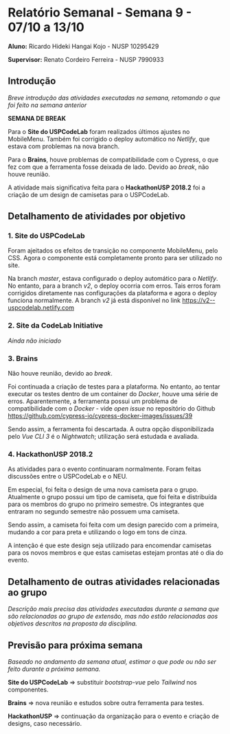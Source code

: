 # Relatório Semanal - Semana 9 - 07/10 a 13/10

**Aluno:** Ricardo Hideki Hangai Kojo - NUSP 10295429

**Supervisor:** Renato Cordeiro Ferreira - NUSP 7990933

## Introdução

_Breve introdução das atividades executadas na semana, retomando o que foi feito na semana anterior_

**SEMANA DE BREAK**

Para o **Site do USPCodeLab** foram realizados últimos ajustes no MobileMenu. Também foi corrigido o deploy automático no _Netlify_, que estava com problemas na nova branch.

Para o **Brains**, houve problemas de compatibilidade com o Cypress, o que fez com que a ferramenta fosse deixada de lado. Devido ao _break_, não houve reunião.

A atividade mais significativa feita para o **HackathonUSP 2018.2** foi a criação de um design de camisetas para o USPCodeLab.

## Detalhamento de atividades por objetivo

### 1. Site do USPCodeLab

Foram ajeitados os efeitos de transição no componente MobileMenu, pelo CSS. Agora o componente está completamente pronto para ser utilizado no site.

Na branch _master_, estava configurado o deploy automático para o _Netlify_. No entanto, para a branch _v2_, o deploy ocorria com erros. Tais erros foram corrigidos diretamente nas configurações da plataforma e agora o deploy funciona normalmente. A branch _v2_ já está disponível no link https://v2--uspcodelab.netlify.com

### 2. Site da CodeLab Initiative

_Ainda não iniciado_

### 3. Brains

Não houve reunião, devido ao _break_.

Foi continuada a criação de testes para a plataforma. No entanto, ao tentar executar os testes dentro de um container do _Docker_, houve uma série de erros. Aparentemente, a ferramenta possui um problema de compatibilidade com o _Docker_ - vide _open issue_ no repositório do Github https://github.com/cypress-io/cypress-docker-images/issues/39

Sendo assim, a ferramenta foi descartada. A outra opção disponibilizada pelo _Vue CLI 3_ é o _Nightwatch_; utilização será estudada e avaliada.

### 4. HackathonUSP 2018.2

As atividades para o evento continuaram normalmente. Foram feitas discussões entre o USPCodeLab e o NEU.

Em especial, foi feita o design de uma nova camiseta para o grupo. Atualmente o grupo possui um tipo de camiseta, que foi feita e distribuída para os membros do grupo no primeiro semestre. Os integrantes que entraram no segundo semestre não possuem uma camiseta.

Sendo assim, a camiseta foi feita com um design parecido com a primeira, mudando a cor para preta e utilizando o logo em tons de cinza.

A intenção é que este design seja utilizado para encomendar camisetas para os novos membros e que estas camisetas estejam prontas até o dia do evento.

## Detalhamento de outras atividades relacionadas ao grupo

_Descrição mais precisa das atividades executadas durante a semana que são relacionadas ao grupo de extensão, mas não estão relacionadas aos objetivos descritos na proposta da disciplina._

## Previsão para próxima semana

_Baseado no andamento da semana atual, estimar o que pode ou não ser feito durante a próxima semana._

**Site do USPCodeLab** => substituir _bootstrap-vue_ pelo _Tailwind_ nos componentes.

**Brains** => nova reunião e estudos sobre outra ferramenta para testes.

**HackathonUSP** => continuação da organização para o evento e criação de designs, caso necessário.
